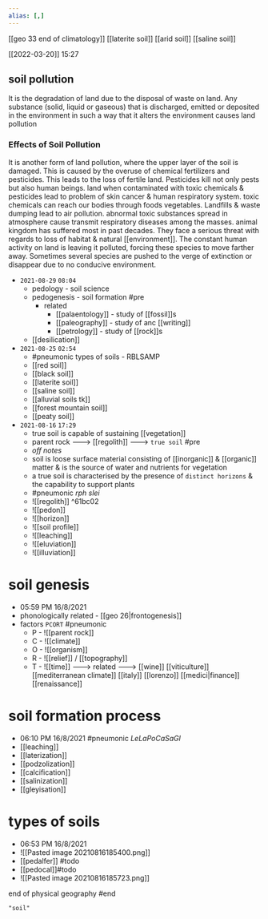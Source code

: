 ```yaml
---
alias: [,]
---
```

[[geo 33 end of climatology]] [[laterite soil]] [[arid soil]] [[saline soil]]

[[2022-03-20]] 15:27
## soil pollution
It is the degradation of land due to the disposal of waste on land.
Any substance (solid, liquid or gaseous) that is discharged, emitted or deposited in the environment in such a way that it alters the environment causes land pollution
### Effects of Soil Pollution
It is another form of land pollution, where the upper layer of the soil is damaged.
This is caused by the overuse of chemical fertilizers and pesticides.
This leads to the loss of fertile land. Pesticides kill not only pests but also human beings.
land when contaminated with toxic chemicals & pesticides lead to problem of skin cancer &  human respiratory system.
toxic chemicals can reach our bodies through foods vegetables.
Landfills & waste dumping lead to air pollution.
abnormal toxic substances spread in atmosphere cause transmit respiratory diseases among the masses.
animal kingdom has suffered most in past decades.
They face a serious threat with regards to loss of habitat & natural [[environment]].
The constant human activity on land is leaving it polluted, forcing these species to move farther away.
Sometimes several species are pushed to the verge of extinction or disappear due to no conducive environment.

- `2021-08-29`  `08:04`
	- pedology - soil science
	- pedogenesis - soil formation #pre 
		- related
			- [[palaentology]] - study of [[fossil]]s
			- [[paleography]] - study of anc [[writing]]
			- [[petrology]] - study of [[rock]]s
	- [[desilication]]
- `2021-08-25`  `02:54`
	- #pneumonic types of soils - RBLSAMP
	- [[red soil]]
	- [[black soil]]
	- [[laterite soil]]
	- [[saline soil]]
	- [[alluvial soils tk]]
	- [[forest mountain soil]]
	- [[peaty soil]]
- `2021-08-16`  `17:29`
	- true soil is capable of sustaining [[vegetation]]
	- parent rock ---> [[regolith]] ---> `true soil` #pre 
	- *off notes*
	- soil is loose surface material consisting of [[inorganic]] & [[organic]] matter & is the source of water and nutrients for vegetation
	- a true soil is characterised by the presence of `distinct horizons` & the capability to support plants
	- #pneumonic _rph slei_
	- ![[regolith]] ^61bc02
	- ![[pedon]]
	- ![[horizon]]
	- ![[soil profile]]
	- ![[leaching]]
	- ![[eluviation]]
	- ![[illuviation]]
# soil genesis
- 05:59 PM 16/8/2021
- phonologically related - [[geo 26|frontogenesis]]
- factors
      `PCORT` #pneumonic 
	- P - ![[parent rock]]
	- C - ![[climate]]
	- O - ![[organism]]
	- R - ![[relief]] / [[topography]]
	- T - ![[time]] ---> related ---> [[wine]] [[viticulture]] [[mediterranean climate]] [[italy]] [[lorenzo]] [[medici|finance]] [[renaissance]]
# soil formation process
- 06:10 PM 16/8/2021
#pneumonic _LeLaPoCaSaGl_
- [[leaching]]
- [[laterization]]
- [[podzolization]]
- [[calcification]]
- [[salinization]]
- [[gleyisation]]
# types of soils
- 06:53 PM 16/8/2021
- ![[Pasted image 20210816185400.png]]
- [[pedalfer]] #todo 
- [[pedocal]]#todo 
- ![[Pasted image 20210816185723.png]]

end of physical geography #end 

```query
"soil"
```
